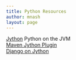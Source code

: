 ```yaml
---
title: Python Resources
author: mnash
layout: page
---
```

[Jython][1] Python on the JVM  
[Maven Jython Plugin][2]  
[Django on Jython][3]

 [1]: http://www.jython.org/Project/
 [2]: http://dev.servprise.com/maven-jython-plugin/
 [3]: http://wiki.python.org/jython/DjangoOnJython